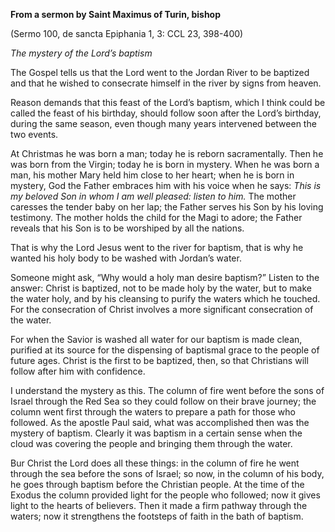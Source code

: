 

**From a sermon by Saint Maximus of Turin, bishop**

(Sermo 100, de sancta Epiphania 1, 3: CCL 23, 398-400)

_The mystery of the Lord’s baptism_

The Gospel tells us that the Lord went to the Jordan River to be baptized and that he wished to consecrate himself in the river by signs from heaven.

Reason demands that this feast of the Lord’s baptism, which I think could be called the feast of his birthday, should follow soon after the Lord’s birthday, during the same season, even though many years intervened between the two events.

At Christmas he was born a man; today he is reborn sacramentally. Then he was born from the Virgin; today he is born in mystery. When he was born a man, his mother Mary held him close to her heart; when he is born in mystery, God the Father embraces him with his voice when he says: _This is my beloved Son in whom I am well pleased: listen to him._ The mother caresses the tender baby on her lap; the Father serves his Son by his loving testimony. The mother holds the child for the Magi to adore; the Father reveals that his Son is to be worshiped by all the nations.

That is why the Lord Jesus went to the river for baptism, that is why he wanted his holy body to be washed with Jordan’s water.

Someone might ask, “Why would a holy man desire baptism?” Listen to the answer: Christ is baptized, not to be made holy by the water, but to make the water holy, and by his cleansing to purify the waters which he touched. For the consecration of Christ involves a more significant consecration of the water.

For when the Savior is washed all water for our baptism is made clean, purified at its source for the dispensing of baptismal grace to the people of future ages. Christ is the first to be baptized, then, so that Christians will follow after him with confidence.

I understand the mystery as this. The column of fire went before the sons of Israel through the Red Sea so they could follow on their brave journey; the column went first through the waters to prepare a path for those who followed. As the apostle Paul said, what was accomplished then was the mystery of baptism. Clearly it was baptism in a certain sense when the cloud was covering the people and bringing them through the water.

Bur Christ the Lord does all these things: in the column of fire he went through the sea before the sons of Israel; so now, in the column of his body, he goes through baptism before the Christian people. At the time of the Exodus the column provided light for the people who followed; now it gives light to the hearts of believers. Then it made a firm pathway through the waters; now it strengthens the footsteps of faith in the bath of baptism.

